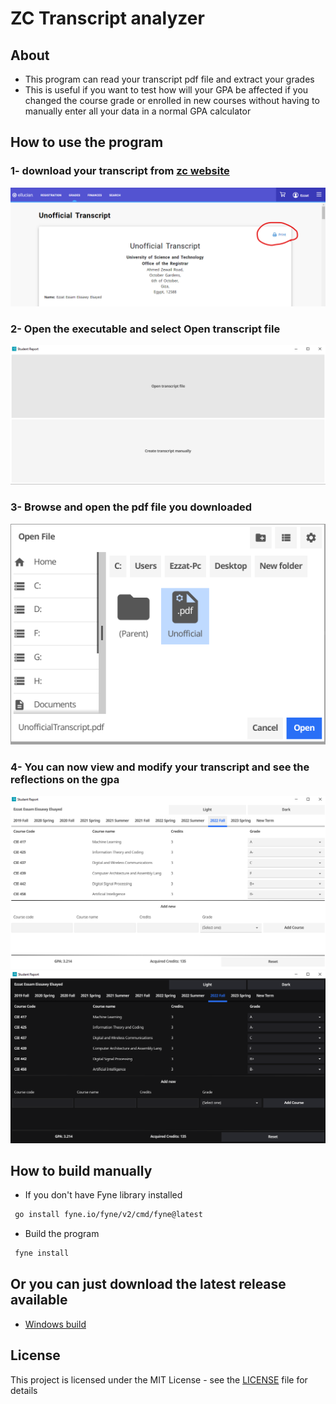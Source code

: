 # ZC Transcript analyzer

## About
- This program can read your transcript pdf file and extract your grades
- This is useful if you want to test how will your GPA be affected if you changed the course grade or enrolled in new courses without having to manually enter all your data in a normal GPA calculator


## How to use the program
### 1- download your transcript from [zc website](https://sisselfservice.zewailcity.edu.eg/PowerCampusSelfService/Grades/UnofficialTranscript)
![Alt text](Screenshots/zc_website.png)
### 2- Open the executable and select Open transcript file
![Alt text](Screenshots/program_start.png)
### 3- Browse and open the pdf file you downloaded
![Alt text](Screenshots/open_file.png)
### 4- You can now view and modify your transcript and see the reflections on the gpa
![Alt text](Screenshots/program.png)
![Alt text](Screenshots/program_dark.png)



## How to build manually
- If you don't have Fyne library installed 
```bash
 go install fyne.io/fyne/v2/cmd/fyne@latest
```
- Build the program 
```bash
 fyne install
```
## Or you can just download the latest release available 
- [Windows build](https://github.com/EzzatEsam/Zc-Transcript-Analyzer/releases/tag/v1.2)


## License
This project is licensed under the MIT License - see the [LICENSE](LICENSE) file for details


